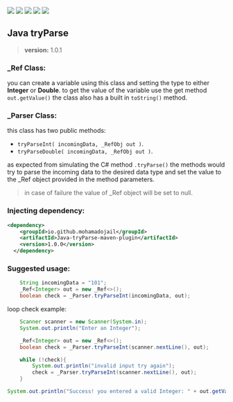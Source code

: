 [![](https://img.shields.io/maven-central/v/io.github.mohamadojail/Java-tryParse-maven-plugin?style=for-the-badge&logo=apachemaven)](https://search.maven.org/artifact/io.github.mohamadojail/Java-tryParse-maven-plugin)
 ![](https://img.shields.io/badge/Java-ED8B00?style=for-the-badge&logo=java&logoColor=white)
 ![](https://img.shields.io/badge/License-MIT-blue.svg?style=for-the-badge)
 [![](https://img.shields.io/badge/My%20website-ojail.online-blue?style=for-the-badge)](https://ojail.se/)
 [![](https://img.shields.io/badge/LinkedIn-0077B5?style=for-the-badge&logo=linkedin&logoColor=white)](https://www.linkedin.com/in/ojail/)

## Java tryParse

> **version:** 1.0.1

### _Ref Class:
you can create a variable using this class and setting the type to either **Integer** or **Double**.
to get the value of the variable use the get method ``out.getValue()``
the class also has a built in ``toString()`` method.

### _Parser Class:
this class has two public methods:
- ``tryParseInt( incomingData, _RefObj out )``.
- ``tryParseDouble( incomingData, _RefObj out )``.

as expected from simulating the C# method ``.tryParse()`` the methods would try to parse the incoming data to the desired data type and set the value to the _Ref object provided in the method parameters.
> in case of failure the value of _Ref object will be set to null.
 
### Injecting dependency:
```xml
<dependency>
    <groupId>io.github.mohamadojail</groupId>
    <artifactId>Java-tryParse-maven-plugin</artifactId>
    <version>1.0.0</version>
  </dependency>
```
### Suggested usage:

```java
	String incomingData = "101";
	_Ref<Integer> out = new _Ref<>();
	boolean check = _Parser.tryParseInt(incomingData, out);
```
loop check example:
```java
	Scanner scanner = new Scanner(System.in);
	System.out.println("Enter an Integer");

	_Ref<Integer> out = new _Ref<>();
	boolean check = _Parser.tryParseInt(scanner.nextLine(), out);

	while (!check){
		System.out.println("invalid input try again");
		check = _Parser.tryParseInt(scanner.nextLine(), out);
	}

System.out.println("Success! you entered a valid Integer: " + out.getValue());
```
